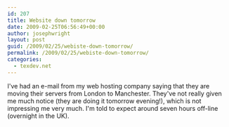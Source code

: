 ```yaml
---
id: 207
title: Website down tomorrow
date: 2009-02-25T06:56:49+00:00
author: josephwright
layout: post
guid: /2009/02/25/webiste-down-tomorrow/
permalink: /2009/02/25/webiste-down-tomorrow/
categories:
  - texdev.net
---
```

I've had an e-mail from my web hosting company saying that they are moving their servers from London to Manchester. They've not really given me much notice (they are doing it tomorrow evening!), which is not impressing me very much.  I'm told to expect around seven hours off-line (overnight in the UK).

